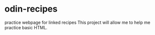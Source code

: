# odin-recipes
practice webpage for linked recipes
This project will allow me to help me practice basic HTML. 